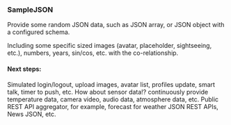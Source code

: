 ### SampleJSON

Provide some random JSON data, such as JSON array, or JSON object with a configured schema.

Including some specific sized images (avatar, placeholder, sightseeing, etc.), numbers, years, sin/cos, etc. with the co-relationship.

#### Next steps:
Simulated login/logout, upload images, avatar list, profiles update, smart talk, timer to push, etc.
How about sensor data!? continuously provide temperature data, camera video, audio data, atmosphere data, etc.
Public REST API aggregator, for example, forecast for weather JSON REST APIs, News JSON, etc.
